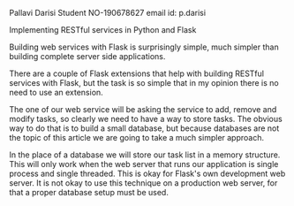 Pallavi Darisi
Student NO-190678627
email id: p.darisi


Implementing RESTful services in Python and Flask

Building web services with Flask is surprisingly simple, much simpler than building complete server side applications.

There are a couple of Flask extensions that help with building RESTful services with Flask, but the task is so simple that in my opinion there is no need to use an extension.

The one of our web service will be asking the service to add, remove and modify tasks, so clearly we need to have a way to store tasks. The obvious way to do that is to build a small database, but because databases are not the topic of this article we are going to take a much simpler approach.

In the place of a database we will store our task list in a memory structure. This will only work when the web server that runs our application is single process and single threaded. This is okay for Flask's own development web server. It is not okay to use this technique on a production web server, for that a proper database setup must be used.

